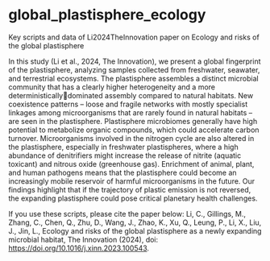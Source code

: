 # global_plastisphere_ecology

Key scripts and data of Li2024TheInnovation paper on Ecology and risks of the global plastisphere

In this study (Li et al., 2024, The Innovation), we present a global fingerprint of the plastisphere, analyzing samples collected from freshwater, seawater, and terrestrial ecosystems. The plastisphere assembles a distinct microbial community that has a clearly higher heterogeneity and a more deterministicallydominated assembly compared to natural habitats. New coexistence patterns – loose and fragile networks with mostly specialist linkages among microorganisms that are rarely found in natural habitats – are seen in the plastisphere. Plastisphere microbiomes generally have high potential to metabolize organic compounds, which could accelerate carbon turnover. Microorganisms involved in the nitrogen cycle are also altered in the plastisphere, especially in freshwater plastispheres, where a high abundance of denitrifiers might increase the release of nitrite (aquatic toxicant) and nitrous oxide (greenhouse gas). Enrichment of animal, plant, and human pathogens means that the plastisphere could become an increasingly mobile reservoir of harmful microorganisms in the future. Our findings highlight that if the trajectory of plastic emission is not reversed, the expanding plastisphere could pose critical planetary health challenges.

If you use these scripts, please cite the paper below:
Li, C., Gillings, M., Zhang, C., Chen, Q., Zhu, D., Wang, J., Zhao, K., Xu, Q., Leung, P., Li, X., Liu, J., Jin, L., Ecology and risks of the global plastisphere as a newly expanding microbial habitat, The Innovation (2024), doi: https://doi.org/10.1016/j.xinn.2023.100543.
